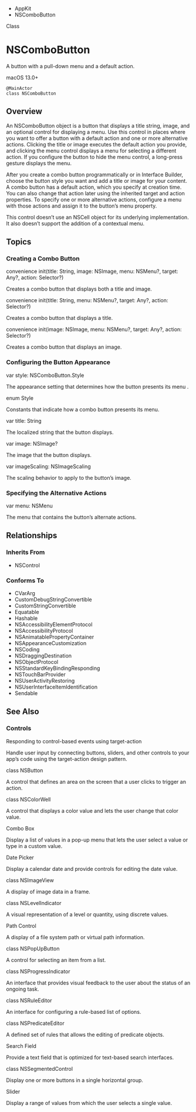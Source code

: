 

- AppKit
-  NSComboButton 

Class

# NSComboButton

A button with a pull-down menu and a default action.

macOS 13.0+

``` source
@MainActor
class NSComboButton
```

## Overview

An NSComboButton object is a button that displays a title string, image, and an optional control for displaying a menu. Use this control in places where you want to offer a button with a default action and one or more alternative actions. Clicking the title or image executes the default action you provide, and clicking the menu control displays a menu for selecting a different action. If you configure the button to hide the menu control, a long-press gesture displays the menu.

After you create a combo button programmatically or in Interface Builder, choose the button style you want and add a title or image for your content. A combo button has a default action, which you specify at creation time. You can also change that action later using the inherited target and action properties. To specify one or more alternative actions, configure a menu with those actions and assign it to the button’s menu property.

This control doesn’t use an NSCell object for its underlying implementation. It also doesn’t support the addition of a contextual menu.

## Topics

### Creating a Combo Button

convenience init(title: String, image: NSImage, menu: NSMenu?, target: Any?, action: Selector?)

Creates a combo button that displays both a title and image.

convenience init(title: String, menu: NSMenu?, target: Any?, action: Selector?)

Creates a combo button that displays a title.

convenience init(image: NSImage, menu: NSMenu?, target: Any?, action: Selector?)

Creates a combo button that displays an image.

### Configuring the Button Appearance

var style: NSComboButton.Style

The appearance setting that determines how the button presents its menu .

enum Style

Constants that indicate how a combo button presents its menu.

var title: String

The localized string that the button displays.

var image: NSImage?

The image that the button displays.

var imageScaling: NSImageScaling

The scaling behavior to apply to the button’s image.

### Specifying the Alternative Actions

var menu: NSMenu

The menu that contains the button’s alternate actions.

## Relationships

### Inherits From

- NSControl

### Conforms To

- CVarArg
- CustomDebugStringConvertible
- CustomStringConvertible
- Equatable
- Hashable
- NSAccessibilityElementProtocol
- NSAccessibilityProtocol
- NSAnimatablePropertyContainer
- NSAppearanceCustomization
- NSCoding
- NSDraggingDestination
- NSObjectProtocol
- NSStandardKeyBindingResponding
- NSTouchBarProvider
- NSUserActivityRestoring
- NSUserInterfaceItemIdentification
- Sendable

## See Also

### Controls

Responding to control-based events using target-action

Handle user input by connecting buttons, sliders, and other controls to your app’s code using the target-action design pattern.

class NSButton

A control that defines an area on the screen that a user clicks to trigger an action.

class NSColorWell

A control that displays a color value and lets the user change that color value.

Combo Box

Display a list of values in a pop-up menu that lets the user select a value or type in a custom value.

Date Picker

Display a calendar date and provide controls for editing the date value.

class NSImageView

A display of image data in a frame.

class NSLevelIndicator

A visual representation of a level or quantity, using discrete values.

Path Control

A display of a file system path or virtual path information.

class NSPopUpButton

A control for selecting an item from a list.

class NSProgressIndicator

An interface that provides visual feedback to the user about the status of an ongoing task.

class NSRuleEditor

An interface for configuring a rule-based list of options.

class NSPredicateEditor

A defined set of rules that allows the editing of predicate objects.

Search Field

Provide a text field that is optimized for text-based search interfaces.

class NSSegmentedControl

Display one or more buttons in a single horizontal group.

Slider

Display a range of values from which the user selects a single value.

